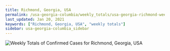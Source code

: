 ```yaml
---
title: Richmond, Georgia, USA
permalink: /usa-georgia-columbia/weekly_totals/usa-georgia-richmond-weekly_totals.html
last_updated: Jan 20, 2021
keywords: ["Richmond, Georgia, USA", "weekly totals"]
sidebar: usa-georgia-columbia_sidebar
---
```


![Weekly Totals of Confirmed Cases for Richmond, Georgia, USA](/covid_tracker/images/graphs/usa-georgia-richmond-weekly_totals_graph.png)
